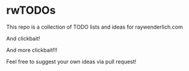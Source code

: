  # rwTODOs

This repo is a collection of TODO lists and ideas for raywenderlich.com

And clickbait!

And more clickbait!!!

Feel free to suggest your own ideas via pull request!